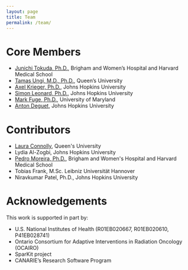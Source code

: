 ```yaml
---
layout: page
title: Team
permalink: /team/
---
```


# Core Members

- [Junichi Tokuda, Ph.D.](https://scholar.harvard.edu/tokuda), Brigham and Women’s Hospital and Harvard Medical School
- [Tamas Ungi, M.D., Ph.D.](http://perk.cs.queensu.ca/users/ungi), Queen’s University
- [Axel Krieger, Ph.D.](https://me.jhu.edu/faculty/axel-krieger/), Johns Hopkins University
- [Simon Leonard, Ph.D.](https://www.cs.jhu.edu/faculty/simon-leonard/), Johns Hopkins University
- [Mark Fuge, Ph.D.](http://ideal.umd.edu/team/mark-fuge), University of Maryland
- [Anton Deguet](https://malonecenter.jhu.edu/people/anton-deguet/), Johns Hopkins University

# Contributors
- [Laura Connolly](http://perk.cs.queensu.ca/users/connolly), Queen's University
- Lydia Al-Zogbi, Johns Hopkins University
- [Pedro Moreira, Ph.D.](https://scholar.harvard.edu/pedromoreira/home), Brigham and Women's Hospital and Harvard Medical School
- Tobias Frank, M.Sc. Leibniz Universität Hannover
- Niravkumar Patel, Ph.D., Johns Hopkins University

# Acknowledgements

This work is supported in part by:
- U.S. National Institutes of Health (R01EB020667, R01EB020610, P41EB028741)
- Ontario Consortium for Adaptive Interventions in Radiation Oncology (OCAIRO)
- SparKit project
- CANARIE’s Research Software Program


